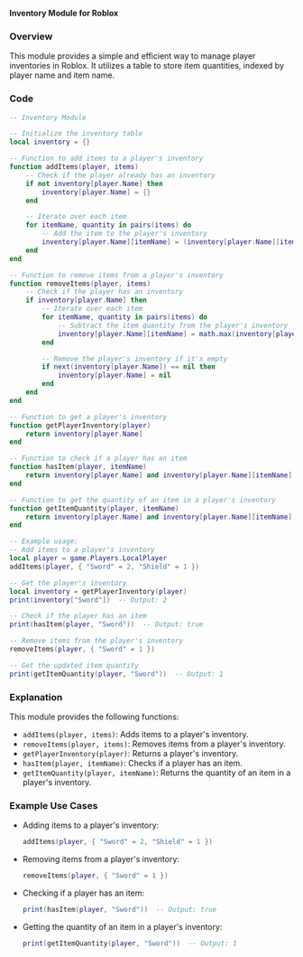 **Inventory Module for Roblox**

### Overview

This module provides a simple and efficient way to manage player inventories in Roblox. It utilizes a table to store item quantities, indexed by player name and item name.

### Code

```lua
-- Inventory Module

-- Initialize the inventory table
local inventory = {}

-- Function to add items to a player's inventory
function addItems(player, items)
    -- Check if the player already has an inventory
    if not inventory[player.Name] then
        inventory[player.Name] = {}
    end

    -- Iterate over each item
    for itemName, quantity in pairs(items) do
        -- Add the item to the player's inventory
        inventory[player.Name][itemName] = (inventory[player.Name][itemName] or 0) + quantity
    end
end

-- Function to remove items from a player's inventory
function removeItems(player, items)
    -- Check if the player has an inventory
    if inventory[player.Name] then
        -- Iterate over each item
        for itemName, quantity in pairs(items) do
            -- Subtract the item quantity from the player's inventory
            inventory[player.Name][itemName] = math.max(inventory[player.Name][itemName] - quantity, 0)
        end

        -- Remove the player's inventory if it's empty
        if next(inventory[player.Name]) == nil then
            inventory[player.Name] = nil
        end
    end
end

-- Function to get a player's inventory
function getPlayerInventory(player)
    return inventory[player.Name]
end

-- Function to check if a player has an item
function hasItem(player, itemName)
    return inventory[player.Name] and inventory[player.Name][itemName] > 0
end

-- Function to get the quantity of an item in a player's inventory
function getItemQuantity(player, itemName)
    return inventory[player.Name] and inventory[player.Name][itemName]
end

-- Example usage:
-- Add items to a player's inventory
local player = game.Players.LocalPlayer
addItems(player, { "Sword" = 2, "Shield" = 1 })

-- Get the player's inventory
local inventory = getPlayerInventory(player)
print(inventory["Sword"])  -- Output: 2

-- Check if the player has an item
print(hasItem(player, "Sword"))  -- Output: true

-- Remove items from the player's inventory
removeItems(player, { "Sword" = 1 })

-- Get the updated item quantity
print(getItemQuantity(player, "Sword"))  -- Output: 1
```

### Explanation

This module provides the following functions:

- `addItems(player, items)`: Adds items to a player's inventory.
- `removeItems(player, items)`: Removes items from a player's inventory.
- `getPlayerInventory(player)`: Returns a player's inventory.
- `hasItem(player, itemName)`: Checks if a player has an item.
- `getItemQuantity(player, itemName)`: Returns the quantity of an item in a player's inventory.

### Example Use Cases

- Adding items to a player's inventory:
  ```lua
  addItems(player, { "Sword" = 2, "Shield" = 1 })
  ```
- Removing items from a player's inventory:
  ```lua
  removeItems(player, { "Sword" = 1 })
  ```
- Checking if a player has an item:
  ```lua
  print(hasItem(player, "Sword"))  -- Output: true
  ```
- Getting the quantity of an item in a player's inventory:
  ```lua
  print(getItemQuantity(player, "Sword"))  -- Output: 1
  ```